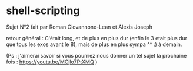 # shell-scripting
Sujet N°2 fait par Roman Giovannone-Lean et Alexis Joseph

retour général : C'était long, et de plus en plus dur (enfin le 3 etait plus dur que tous les exos avant le 8), mais de plus en plus sympa ^^ :) à demain.

(Ps : j'aimerai savoir si vous pourriez nous donner un tel sujet la prochaine fois : https://youtu.be/MCjlo7PtXMQ )
